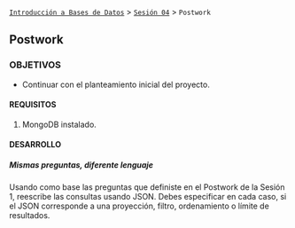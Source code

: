 [`Introducción a Bases de Datos`](../../Readme.md) > [`Sesión 04`](../Readme.md) > `Postwork`

## Postwork

### OBJETIVOS

- Continuar con el planteamiento inicial del proyecto.

#### REQUISITOS

1. MongoDB instalado.

#### DESARROLLO

##### Mismas preguntas, diferente lenguaje

Usando como base las preguntas que definiste en el Postwork de la Sesión 1, reescribe las consultas usando JSON. Debes especificar en cada caso, si el JSON corresponde a una proyección, filtro, ordenamiento o límite de resultados.
